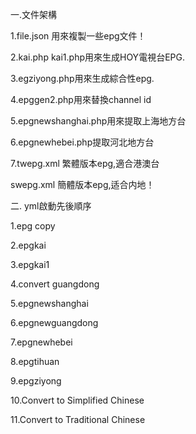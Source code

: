 一.文件架構


1.file.json 用來複製一些epg文件！

2.kai.php kai1.php用來生成HOY電視台EPG.

3.egziyong.php用來生成綜合性epg.

4.epggen2.php用來替換channel id

5.epgnewshanghai.php用來提取上海地方台

6.epgnewhebei.php提取河北地方台

7.twepg.xml  繁體版本epg,適合港澳台

  swepg.xml  簡體版本epg,适合内地！


二. yml啟動先後順序
  
1.epg copy

2.epgkai

3.epgkai1

4.convert guangdong

5.epgnewshanghai

6.epgnewguangdong

7.epgnewhebei

8.epgtihuan

9.epgziyong

10.Convert to Simplified Chinese

11.Convert to Traditional Chinese
